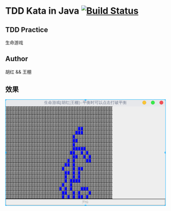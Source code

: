 # TDD Kata in Java [![Build Status](https://travis-ci.org/WowCoach/tdd-kata-java.svg?branch=master)](https://travis-ci.org/WowCoach/tdd-kata-java)

## TDD Practice
生命游戏

## Author
胡红 && 王棚

## 效果

![livegame](livegame.png)
